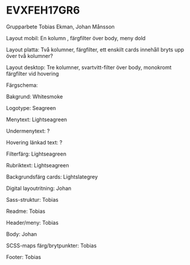 # EVXFEH17GR6
Grupparbete Tobias Ekman, Johan Månsson

Layout mobil: En kolumn , färgfilter över body, meny dold

Layout platta: Två kolumner, färgfilter, ett enskilt cards innehåll bryts upp över två kolumner?

Layout desktop: Tre kolumner, svartvitt-filter över body, monokromt färgfilter vid hovering

Färgschema:

Bakgrund: Whitesmoke

Logotype: Seagreen

Menytext: Lightseagreen

Undermenytext: ?

Hovering länkad text: ?

Filterfärg: Lightseagreen

Rubriktext: Lightseagreen

Backgrundsfärg cards: Lightslategrey


Digital layoutritning: Johan

Sass-struktur: Tobias

Readme: Tobias

Header/meny: Tobias

Body: Johan

SCSS-maps färg/brytpunkter: Tobias

Footer: Tobias
